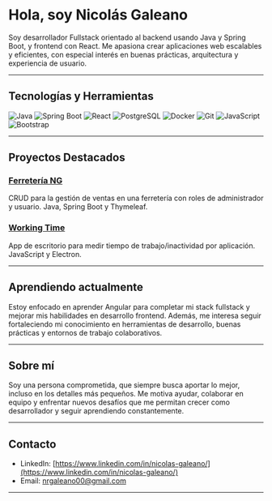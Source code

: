# Hola, soy Nicolás Galeano

Soy desarrollador Fullstack orientado al backend usando Java y Spring Boot, y frontend con React. Me apasiona crear aplicaciones web escalables y eficientes, con especial interés en buenas prácticas, arquitectura y experiencia de usuario.

---

## Tecnologías y Herramientas

![Java](https://img.shields.io/badge/Java-ED8B00?style=for-the-badge&logo=java&logoColor=white)
![Spring Boot](https://img.shields.io/badge/Spring_Boot-6DB33F?style=for-the-badge&logo=springboot&logoColor=white)
![React](https://img.shields.io/badge/React-20232A?style=for-the-badge&logo=react&logoColor=61DAFB)
![PostgreSQL](https://img.shields.io/badge/PostgreSQL-316192?style=for-the-badge&logo=postgresql&logoColor=white)
![Docker](https://img.shields.io/badge/Docker-2496ED?style=for-the-badge&logo=docker&logoColor=white)
![Git](https://img.shields.io/badge/Git-F05032?style=for-the-badge&logo=git&logoColor=white)
![JavaScript](https://img.shields.io/badge/JavaScript-F7DF1E?style=for-the-badge&logo=javascript&logoColor=black)
![Bootstrap](https://img.shields.io/badge/Bootstrap-563D7C?style=for-the-badge&logo=bootstrap&logoColor=white)

---

## Proyectos Destacados

### [Ferretería NG](https://github.com/ngaleano13/ferreteria-ng)  
CRUD para la gestión de ventas en una ferretería con roles de administrador y usuario. Java, Spring Boot y Thymeleaf.

### [Working Time](https://github.com/ngaleano13/working-time)  
App de escritorio para medir tiempo de trabajo/inactividad por aplicación. JavaScript y Electron.

---

## Aprendiendo actualmente

Estoy enfocado en aprender Angular para completar mi stack fullstack y mejorar mis habilidades en desarrollo frontend. Además, me interesa seguir fortaleciendo mi conocimiento en herramientas de desarrollo, buenas prácticas y entornos de trabajo colaborativos.

---

## Sobre mí

Soy una persona comprometida, que siempre busca aportar lo mejor, incluso en los detalles más pequeños. Me motiva ayudar, colaborar en equipo y enfrentar nuevos desafíos que me permitan crecer como desarrollador y seguir aprendiendo constantemente.

---

## Contacto

- LinkedIn: [https://www.linkedin.com/in/nicolas-galeano/](https://www.linkedin.com/in/nicolas-galeano/)  
- Email: nrgaleano00@gmail.com

---

